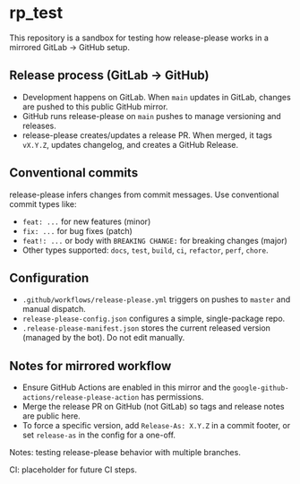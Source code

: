 # rp_test

This repository is a sandbox for testing how release-please works in a mirrored GitLab → GitHub setup.

## Release process (GitLab → GitHub)

- Development happens on GitLab. When `main` updates in GitLab, changes are pushed to this public GitHub mirror.
- GitHub runs release-please on `main` pushes to manage versioning and releases.
- release-please creates/updates a release PR. When merged, it tags `vX.Y.Z`, updates changelog, and creates a GitHub Release.

## Conventional commits

release-please infers changes from commit messages. Use conventional commit types like:

- `feat: ...` for new features (minor)
- `fix: ...` for bug fixes (patch)
- `feat!: ...` or body with `BREAKING CHANGE:` for breaking changes (major)
- Other types supported: `docs`, `test`, `build`, `ci`, `refactor`, `perf`, `chore`.

## Configuration

- `.github/workflows/release-please.yml` triggers on pushes to `master` and manual dispatch.
- `release-please-config.json` configures a simple, single-package repo.
- `.release-please-manifest.json` stores the current released version (managed by the bot). Do not edit manually.

## Notes for mirrored workflow

- Ensure GitHub Actions are enabled in this mirror and the `google-github-actions/release-please-action` has permissions.
- Merge the release PR on GitHub (not GitLab) so tags and release notes are public here.
- To force a specific version, add `Release-As: X.Y.Z` in a commit footer, or set `release-as` in the config for a one-off.

Notes: testing release-please behavior with multiple branches.

CI: placeholder for future CI steps.

